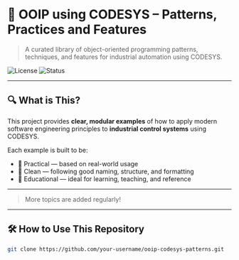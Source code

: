# 🧠 OOIP using CODESYS – Patterns, Practices and Features

> A curated library of object-oriented programming patterns, techniques, and features for industrial automation using CODESYS.

![License](https://img.shields.io/badge/license-CC%20BY--NC%204.0-blue)
![Status](https://img.shields.io/badge/status-in%20development-orange)

---

## 🔍 What is This?

This project provides **clear, modular examples** of how to apply modern software engineering principles to **industrial control systems** using CODESYS.

Each example is built to be:
- 🔧 Practical — based on real-world usage
- 🧼 Clean — following good naming, structure, and formatting
- 🧠 Educational — ideal for learning, teaching, and reference

---

> More topics are added regularly!

---

## 🛠️ How to Use This Repository

```bash
git clone https://github.com/your-username/ooip-codesys-patterns.git
